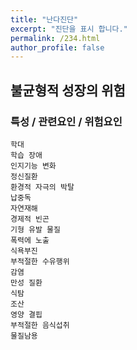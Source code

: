 ```yaml
---
title: "난다진단"
excerpt: "진단을 표시 합니다."
permalink: /234.html
author_profile: false
---
```

## 불균형적 성장의 위험



### 특성 / 관련요인 / 위험요인

>   

    학대
    학습 장애
    인지기능 변화
    정신질환
    환경적 자극의 박탈
    납중독
    자연재해
    경제적 빈곤
    기형 유발 물질
    폭력에 노출
    식욕부진
    부적절한 수유행위
    감염
    만성 질환
    식탐
    조산
    영양 결핍
    부적절한 음식섭취
    물질남용

